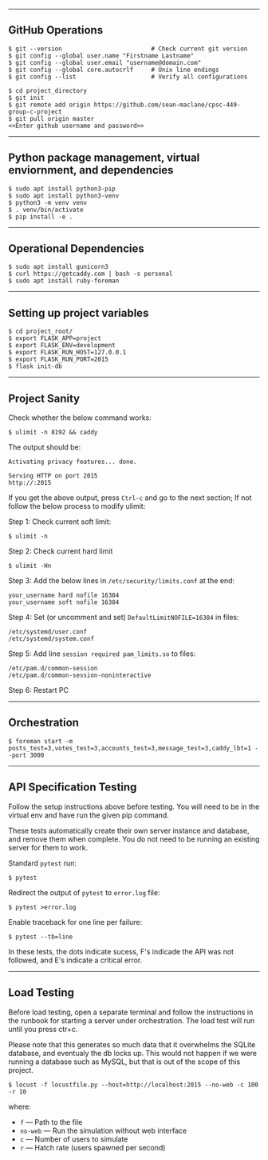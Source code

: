 
-----------------
GitHub Operations
-----------------

```
$ git --version                         # Check current git version
$ git config --global user.name "Firstname Lastname"
$ git config --global user.email "username@domain.com"
$ git config --global core.autocrlf     # Unix line endings
$ git config --list                     # Verify all configurations

$ cd project_directory
$ git init
$ git remote add origin https://github.com/sean-maclane/cpsc-449-group-c-project
$ git pull origin master
<<Enter github username and password>>
```

----------------------------------------------------------------
Python package management, virtual enviornment, and dependencies
----------------------------------------------------------------

```
$ sudo apt install python3-pip
$ sudo apt install python3-venv
$ python3 -m venv venv
$ . venv/bin/activate
$ pip install -e .
```

------------------------
Operational Dependencies
------------------------

```
$ sudo apt install gunicorn3
$ curl https://getcaddy.com | bash -s personal
$ sudo apt install ruby-foreman
```

----------------------------
Setting up project variables
----------------------------

```
$ cd project_root/
$ export FLASK_APP=project
$ export FLASK_ENV=development
$ export FLASK_RUN_HOST=127.0.0.1
$ export FLASK_RUN_PORT=2015
$ flask init-db
```

--------------
Project Sanity
--------------

Check whether the below command works:

```
$ ulimit -n 8192 && caddy
```

The output should be:
```
Activating privacy features... done.

Serving HTTP on port 2015 
http://:2015

```

If you get the above output, press `Ctrl-c` and go to the next section; If not follow the below process to modify ulimit:

Step 1: Check current soft limit:
```
$ ulimit -n
```

Step 2: Check current hard limit
```
$ ulimit -Hn
```

Step 3: Add the below lines in `/etc/security/limits.conf` at the end:
```
your_username hard nofile 16384
your_username soft nofile 16384
```

Step 4: Set (or uncomment and set) `DefaultLimitNOFILE=16384` in files:
```
/etc/systemd/user.conf
/etc/systemd/system.conf
```

Step 5: Add line `session required pam_limits.so` to files:
```
/etc/pam.d/common-session
/etc/pam.d/common-session-noninteractive
```

Step 6: Restart PC

-------------
Orchestration
-------------

```
$ foreman start -m posts_test=3,votes_test=3,accounts_test=3,message_test=3,caddy_lbt=1 --port 3000
``` 

-------------------------
API Specification Testing
-------------------------
Follow the setup instructions above before testing. You will need to be in the virtual env and have run the given pip command.

These tests automatically create their own server instance and database, and remove them when complete. You do not need to be running an existing server for them to work.

Standard `pytest` run:

```
$ pytest
```

Redirect the output of `pytest` to `error.log` file:

```
$ pytest >error.log
```

Enable traceback for one line per failure:

```
$ pytest --tb=line
```
In these tests, the dots indicate sucess, F's indicade the API was not followed, and E's indicate a critical error.

------------
Load Testing
------------
Before load testing, open a separate terminal and follow the instructions in the runbook for starting a server under orchestration. The load test will run until you press ctr+c.

Please note that this generates so much data that it overwhelms the SQLite database, and eventualy the db locks up. This would not happen if we were running a database such as MySQL, but that is out of the scope of this project.

```
$ locust -f locustfile.py --host=http://localhost:2015 --no-web -c 100 -r 10
```
where:

+ `f` — Path to the file
+ `no-web` — Run the simulation without web interface
+ `c` — Number of users to simulate
+ `r` — Hatch rate (users spawned per second)
